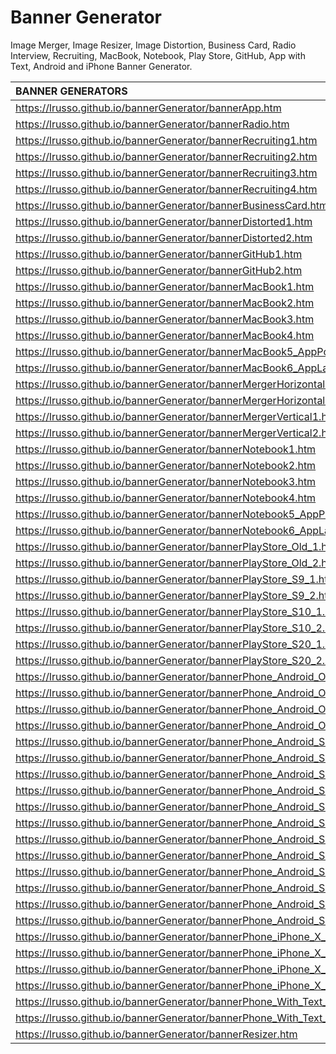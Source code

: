 # Banner Generator

Image Merger, Image Resizer, Image Distortion, Business Card, Radio Interview, Recruiting, MacBook, Notebook, Play Store, GitHub, App with Text, Android and iPhone Banner Generator.

| BANNER GENERATORS | 
| :------------ |
| https://lrusso.github.io/bannerGenerator/bannerApp.htm |
| https://lrusso.github.io/bannerGenerator/bannerRadio.htm |
| https://lrusso.github.io/bannerGenerator/bannerRecruiting1.htm |
| https://lrusso.github.io/bannerGenerator/bannerRecruiting2.htm |
| https://lrusso.github.io/bannerGenerator/bannerRecruiting3.htm |
| https://lrusso.github.io/bannerGenerator/bannerRecruiting4.htm |
| https://lrusso.github.io/bannerGenerator/bannerBusinessCard.htm |
| https://lrusso.github.io/bannerGenerator/bannerDistorted1.htm |
| https://lrusso.github.io/bannerGenerator/bannerDistorted2.htm |
| https://lrusso.github.io/bannerGenerator/bannerGitHub1.htm |
| https://lrusso.github.io/bannerGenerator/bannerGitHub2.htm |
| https://lrusso.github.io/bannerGenerator/bannerMacBook1.htm |
| https://lrusso.github.io/bannerGenerator/bannerMacBook2.htm |
| https://lrusso.github.io/bannerGenerator/bannerMacBook3.htm |
| https://lrusso.github.io/bannerGenerator/bannerMacBook4.htm |
| https://lrusso.github.io/bannerGenerator/bannerMacBook5_AppPortrait.htm |
| https://lrusso.github.io/bannerGenerator/bannerMacBook6_AppLandscape.htm |
| https://lrusso.github.io/bannerGenerator/bannerMergerHorizontal1.htm |
| https://lrusso.github.io/bannerGenerator/bannerMergerHorizontal2.htm |
| https://lrusso.github.io/bannerGenerator/bannerMergerVertical1.htm |
| https://lrusso.github.io/bannerGenerator/bannerMergerVertical2.htm |
| https://lrusso.github.io/bannerGenerator/bannerNotebook1.htm |
| https://lrusso.github.io/bannerGenerator/bannerNotebook2.htm |
| https://lrusso.github.io/bannerGenerator/bannerNotebook3.htm |
| https://lrusso.github.io/bannerGenerator/bannerNotebook4.htm |
| https://lrusso.github.io/bannerGenerator/bannerNotebook5_AppPortrait.htm |
| https://lrusso.github.io/bannerGenerator/bannerNotebook6_AppLandscape.htm |
| https://lrusso.github.io/bannerGenerator/bannerPlayStore_Old_1.htm |
| https://lrusso.github.io/bannerGenerator/bannerPlayStore_Old_2.htm |
| https://lrusso.github.io/bannerGenerator/bannerPlayStore_S9_1.htm |
| https://lrusso.github.io/bannerGenerator/bannerPlayStore_S9_2.htm |
| https://lrusso.github.io/bannerGenerator/bannerPlayStore_S10_1.htm |
| https://lrusso.github.io/bannerGenerator/bannerPlayStore_S10_2.htm |
| https://lrusso.github.io/bannerGenerator/bannerPlayStore_S20_1.htm |
| https://lrusso.github.io/bannerGenerator/bannerPlayStore_S20_2.htm |
| https://lrusso.github.io/bannerGenerator/bannerPhone_Android_Old_Landscape1.htm |
| https://lrusso.github.io/bannerGenerator/bannerPhone_Android_Old_Landscape2.htm |
| https://lrusso.github.io/bannerGenerator/bannerPhone_Android_Old_Portrait1.htm |
| https://lrusso.github.io/bannerGenerator/bannerPhone_Android_Old_Portrait2.htm |
| https://lrusso.github.io/bannerGenerator/bannerPhone_Android_S9_Landscape1.htm |
| https://lrusso.github.io/bannerGenerator/bannerPhone_Android_S9_Landscape2.htm |
| https://lrusso.github.io/bannerGenerator/bannerPhone_Android_S9_Portrait1.htm |
| https://lrusso.github.io/bannerGenerator/bannerPhone_Android_S9_Portrait2.htm |
| https://lrusso.github.io/bannerGenerator/bannerPhone_Android_S10_Landscape1.htm |
| https://lrusso.github.io/bannerGenerator/bannerPhone_Android_S10_Landscape2.htm |
| https://lrusso.github.io/bannerGenerator/bannerPhone_Android_S10_Portrait1.htm |
| https://lrusso.github.io/bannerGenerator/bannerPhone_Android_S10_Portrait2.htm |
| https://lrusso.github.io/bannerGenerator/bannerPhone_Android_S20_Landscape1.htm |
| https://lrusso.github.io/bannerGenerator/bannerPhone_Android_S20_Landscape2.htm |
| https://lrusso.github.io/bannerGenerator/bannerPhone_Android_S20_Portrait1.htm |
| https://lrusso.github.io/bannerGenerator/bannerPhone_Android_S20_Portrait2.htm |
| https://lrusso.github.io/bannerGenerator/bannerPhone_iPhone_X_Landscape1.htm |
| https://lrusso.github.io/bannerGenerator/bannerPhone_iPhone_X_Landscape2.htm |
| https://lrusso.github.io/bannerGenerator/bannerPhone_iPhone_X_Portrait1.htm |
| https://lrusso.github.io/bannerGenerator/bannerPhone_iPhone_X_Portrait2.htm |
| https://lrusso.github.io/bannerGenerator/bannerPhone_With_Text_Landscape.htm |
| https://lrusso.github.io/bannerGenerator/bannerPhone_With_Text_Portrait.htm |
| https://lrusso.github.io/bannerGenerator/bannerResizer.htm |
